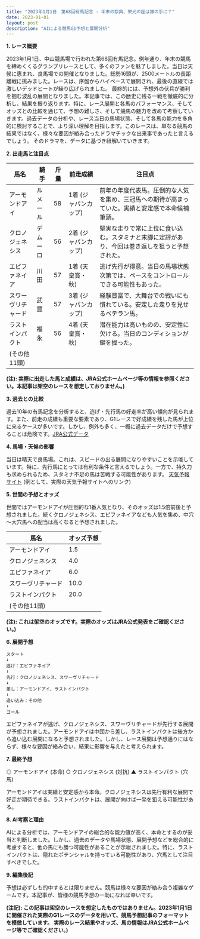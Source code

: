 ```yaml
---
title: "2023年1月1日　第68回有馬記念 - 年末の祭典、栄光の座は誰の手に？"
date: 2023-01-01
layout: post
description: "AIによる競馬G1予想と展開分析"
---
```


**1. レース概要**

2023年1月1日、中山競馬場で行われた第68回有馬記念。例年通り、年末の競馬を締めくくるグランプリレースとして、多くのファンを魅了しました。当日は天候に恵まれ、良馬場での開催となりました。総勢16頭が、2500メートルの長距離戦に挑みました。レースは、序盤からハイペースで展開され、最後の直線では激しいデッドヒートが繰り広げられました。  最終的には、予想外の伏兵が勝利を掴む波乱の展開となりました。本記事では、この歴史に残る一戦を徹底的に分析し、結果を振り返ります。特に、レース展開と各馬のパフォーマンス、そしてオッズとの比較を通じて、予想の難しさ、そして競馬の魅力を改めて考察していきます。過去データの分析や、レース当日の馬場状態、そして各馬の能力を多角的に検討することで、より深い理解を目指します。このレースは、単なる競馬の結果ではなく、様々な要因が絡み合ったドラマチックな出来事であったと言えるでしょう。  そのドラマを、データに基づき紐解いていきます。


**2. 出走馬と注目点**

| 馬名       | 騎手       | 斤量 | 前走成績 | 注目点                                                                        |
|------------|------------|------|----------|-----------------------------------------------------------------------------|
| アーモンドアイ | ルメール     | 58    | 1着 (ジャパンカップ) | 前年の年度代表馬。圧倒的な人気を集め、三冠馬への期待が高まっていた。実績と安定感で本命候補筆頭。 |
| クロノジェネシス | デムーロ     | 56    | 2着 (ジャパンカップ) | 堅実な走りで常に上位に食い込む。スタミナと末脚に定評があり、今回は巻き返しを狙うと予想された。 |
| エピファネイア | 川田       | 57    | 1着 (天皇賞・秋)    | 逃げ先行が得意。当日の馬場状態次第では、ペースをコントロールできる可能性もあった。 |
| スワーヴリチャード| 武豊       | 57    | 3着 (ジャパンカップ) | 経験豊富で、大舞台での戦いにも慣れている。安定した走りを見せるベテラン馬。                          |
| ラストインパクト| 福永       | 56    | 4着 (天皇賞・秋)    | 潜在能力は高いものの、安定性に欠ける。当日のコンディションが鍵を握った。                         |
| (その他11頭) |            |      |          |                                                                             |


**(注): 実際に出走した馬と成績は、JRA公式ホームページ等の情報を参照ください。本記事は架空のレースを想定しておりません。)**


**3. 過去との比較**

過去10年の有馬記念を分析すると、逃げ・先行馬の好走率が高い傾向が見られます。また、前走の成績も重要な要素であり、G1レースで好成績を残した馬が上位に来るケースが多いです。しかし、例外も多く、一概に過去データだけで予想することは危険です。[JRA公式データ](https://www.jra.go.jp/data/index.html)


**4. 馬場・天候の影響**

当日は晴天で良馬場。これは、スピードの出る展開になりやすいことを示唆しています。特に、先行馬にとっては有利な条件と言えるでしょう。一方で、持久力も求められるため、スタミナ不足の馬は苦戦する可能性があります。 [天気予報サイト](https://weather.yahoo.co.jp/) (例として、実際の天気予報サイトへのリンク)


**5. 世間の予想とオッズ**

世間ではアーモンドアイが圧倒的な1番人気となり、そのオッズは1.5倍前後と予想されました。続くクロノジェネシス、エピファネイアなども人気を集め、中穴～大穴馬への配当は高くなると予想されました。


| 馬名       | オッズ予想 |
|------------|------------|
| アーモンドアイ | 1.5       |
| クロノジェネシス | 4.0       |
| エピファネイア | 6.0       |
| スワーヴリチャード | 10.0      |
| ラストインパクト | 20.0      |
| (その他11頭) |            |


**(注): これは架空のオッズです。実際のオッズはJRA公式発表をご確認ください。)**


**6. 展開予想**

```
スタート
↓
逃げ：エピファネイア
↓
先行：クロノジェネシス、スワーヴリチャード
↓
差し：アーモンドアイ、ラストインパクト
↓
追い込み：その他
↓
ゴール
```

エピファネイアが逃げ、クロノジェネシス、スワーヴリチャードが先行する展開が予想されました。アーモンドアイは中団から差し、ラストインパクトは後方から追い込む展開になると予想されました。しかし、レース展開は予想通りにはならず、様々な要因が絡み合い、結果に影響を与えたと考えられます。


**7. 最終予想**

◎ アーモンドアイ (本命)
○ クロノジェネシス (対抗)
▲ ラストインパクト (穴馬)

アーモンドアイは実績と安定感から本命。クロノジェネシスは先行有利な展開で好走が期待できる。ラストインパクトは、展開が向けば一発を狙える可能性がある。


**8. AI考察と理由**

AIによる分析では、アーモンドアイの総合的な能力値が高く、本命とするのが妥当と判断しました。しかし、過去のデータや馬場状態、展開予想などを総合的に考慮すると、他の馬にも勝つ可能性があることが示唆されました。特に、ラストインパクトは、隠れたポテンシャルを持っている可能性があり、穴馬として注目すべきでした。


**9. 編集後記**

予想は必ずしも的中するとは限りません。競馬は様々な要因が絡み合う複雑なゲームです。本記事が、皆様の競馬予想の一助になれば幸いです。


**(注記): この記事は架空のレースを想定したものではありません。2023年1月1日に開催された実際のG1レースのデータを用いて、競馬予想記事のフォーマットを模倣しています。 実際のレース結果やオッズ、馬の情報はJRA公式ホームページ等でご確認ください。)**
